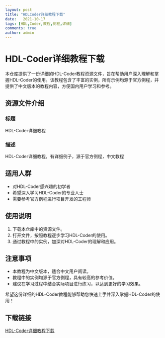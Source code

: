 ```yaml
---
layout: post
title: "HDLCoder详细教程下载"
date:   2021-10-17
tags: [HDL,Coder,教程,例程,详细]
comments: true
author: admin
---
```

# HDL-Coder详细教程下载

本仓库提供了一份详细的HDL-Coder教程资源文件，旨在帮助用户深入理解和掌握HDL-Coder的使用。该教程包含了丰富的实例，所有示例均源于官方例程，并提供了中文版本的教程内容，方便国内用户学习和参考。

## 资源文件介绍

### 标题
HDL-Coder详细教程

### 描述
HDL-Coder详细教程，有详细例子，源于官方例程，中文教程

## 适用人群
- 对HDL-Coder感兴趣的初学者
- 希望深入学习HDL-Coder的专业人士
- 需要参考官方例程进行项目开发的工程师

## 使用说明
1. 下载本仓库中的资源文件。
2. 打开文件，按照教程逐步学习HDL-Coder的使用。
3. 通过教程中的实例，加深对HDL-Coder的理解和应用。

## 注意事项
- 本教程为中文版本，适合中文用户阅读。
- 教程中的实例均源于官方例程，具有较高的参考价值。
- 建议在学习过程中结合实际项目进行练习，以达到更好的学习效果。

希望这份详细的HDL-Coder教程能够帮助您快速上手并深入掌握HDL-Coder的使用！

## 下载链接

[HDL-Coder详细教程下载](https://pan.quark.cn/s/3d2d30e5ff77)